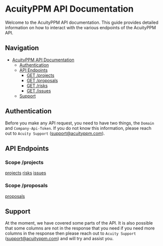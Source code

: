 # AcuityPPM API Documentation

Welcome to the AcuityPPM API documentation. This guide provides detailed information on how to interact with the various endpoints of the AcuityPPM API.

## Navigation

- [AcuityPPM API Documentation](#acuityppm-api-documentation)
	- [Authentication](#authentication)
	- [API Endpoints](#api-endpoints)
		- [GET /projects](#get-projects)
		- [GET /proposals](#get-proposals)
		- [GET /risks](#get-risks)
		- [GET /issues](#get-issues)
	- [Support](#support)

## Authentication
Before you make any API request, you need to have two things, the `Domain` and `Company-Api-Token`. If you do not know this information, please reach out to `Acuity Support` (support@acuityppm.com).

## API Endpoints

### Scope /projects
[projects](https://github.com/AcuityPPM/APIs/blob/main/projects.md)
[risks](https://github.com/AcuityPPM/APIs/blob/main/risks.md)
[issues](https://github.com/AcuityPPM/APIs/blob/main/issues.md)

### Scope /proposals
[proposals](https://github.com/AcuityPPM/APIs/blob/main/proposals.md)


## Support
At the moment, we have covered some parts of the API. It is also possible that some columns are not in the response that you need if you need more columns in the response then please reach out to `Acuity Support` (support@acuityppm.com) and will try and assist you. 
